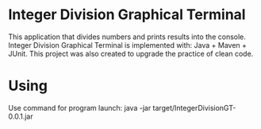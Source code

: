 # Integer Division Graphical Terminal
This application that divides numbers and prints results into the console.
Integer Division Graphical Terminal is implemented with: Java + Maven + JUnit.
This project was also created to upgrade the practice of clean code.

# Using 
Use command for program launch: 
java -jar target/IntegerDivisionGT-0.0.1.jar